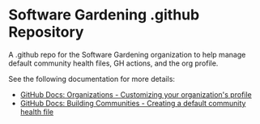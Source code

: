 # Software Gardening .github Repository

A .github repo for the Software Gardening organization to help manage default community health files, GH actions, and the org profile.

See the following documentation for more details:

- [GitHub Docs: Organizations - Customizing your organization's profile](https://docs.github.com/en/organizations/collaborating-with-groups-in-organizations/customizing-your-organizations-profile)
- [GitHub Docs: Building Communities - Creating a default community health file](https://docs.github.com/en/communities/setting-up-your-project-for-healthy-contributions/creating-a-default-community-health-file)
